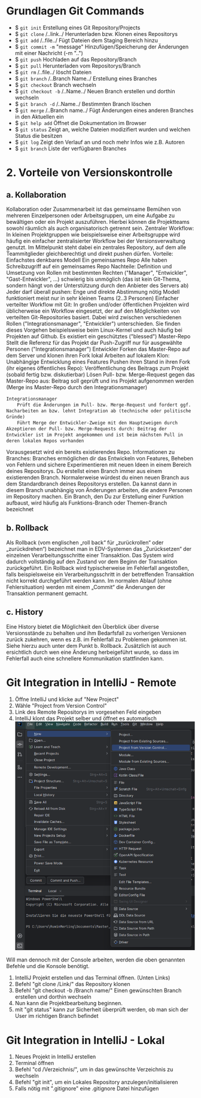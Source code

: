 
# Grundlagen Git Commands

- $ `git init` Erstellung eines Git Repository/Projects
- $ `git clone` /..link../ Herunterladen bzw. Klonen eines Repositorys
- $ `git add` /..file../ Fügt Dateien dem Staging Bereich hinzu
- $ `git commit -m` "message" Hinzufügen/Speicherung der Änderungen mit einer Nachricht (-m "..")
- $ `git push` Hochladen auf das Repository/Branch
- $ `git pull` Herunterladen vom Repositorys/Branch
- $ `git rm` /..file../ löscht Dateien
- $ `git branch` /..Branch Name../ Erstellung eines Branches
- $ `git checkout` Branch wechseln
- $ `git checkout -b` /..Name../ Neuen Branch erstellen und dorthin wechseln
- $ `git branch -d` /..Name../ Bestimmten Branch löschen
- $ `git merge` /..Branch name../ Fügt Änderungen eines anderen Branches in den Aktuellen ein
- $ `git help add` Öffnet die Dokumentation im Browser
- $ `git status` Zeigt an, welche Dateien modizifiert wurden und welchen Status die besitzen
- $ `git log` Zeigt den Verlauf an und noch mehr Infos wie z.B. Autoren
- $ `git branch` Liste der verfügbaren Branches

# 2. Vorteile von Versionskontrolle
## a. Kollaboration

Kollaboration oder Zusammenarbeit ist das gemeinsame Bemühen von mehreren Einzelpersonen oder Arbeitsgruppen, um eine Aufgabe zu bewältigen oder ein Projekt auszuführen.
Hierbei können die Projektteams sowohl räumlich als auch organisatorisch getrennt sein.
Zentraler Workflow:
In kleinen Projektgruppen wie beispielsweise einer Arbeitsgruppe wird häufig ein einfacher zentralisierter Workflow bei der Versionsverwaltung genutzt.
Im Mittelpunkt steht dabei ein zentrales Repository, auf dem alle Teammitglieder gleichberechtigt und direkt pushen dürfen.
    Vorteile:
        Einfachstes denkbares Modell
        Ein gemeinsames Repo
        Alle haben Schreibzugriff auf ein gemeinsames Repo
    Nachteile:
        Definition und Umsetzung von Rollen mit bestimmten Rechten ("Manager", "Entwickler", "Gast-Entwickler", ...) schwierig bis unmöglich (das ist kein Git-Thema, sondern hängt von der Unterstützung durch den Anbieter des Servers ab)
        Jeder darf überall pushen: Enge und direkte Abstimmung nötig
        Modell funktioniert meist nur in sehr kleinen Teams (2..3 Personen)
Einfacher verteilter Workflow mit Git:
In großen und/oder öffentlichen Projekten wird üblicherweise ein Workflow eingesetzt, der auf den Möglichkeiten von verteilten Git-Repositories basiert.
Dabei wird zwischen verschiedenen Rollen ("Integrationsmanager", "Entwickler") unterschieden.
Sie finden dieses Vorgehen beispielsweise beim Linux-Kernel und auch häufig bei Projekten auf Github.
    	Es existiert ein geschütztes ("blessed") Master-Repo
        Stellt die Referenz für das Projekt dar
        Push-Zugriff nur für ausgewählte Personen ("Integrationsmanager")
    Entwickler
        Forken das Master-Repo auf dem Server und klonen ihren Fork lokal
        Arbeiten auf lokalem Klon: Unabhängige Entwicklung eines Features
        Pushen ihren Stand in ihren Fork (ihr eigenes öffentliches Repo): Veröffentlichung des Beitrags zum Projekt (sobald fertig bzw. diskutierbar)
        Lösen Pull- bzw. Merge-Request gegen das Master-Repo aus: Beitrag soll geprüft und ins Projekt aufgenommen werden (Merge ins Master-Repo durch den Integrationsmanager)

    Integrationsmanager
        Prüft die Änderungen im Pull- bzw. Merge-Request und fordert ggf. Nacharbeiten an bzw. lehnt Integration ab (technische oder politische Gründe)
        Führt Merge der Entwickler-Zweige mit den Hauptzweigen durch Akzeptieren der Pull- bzw. Merge-Requests durch: Beitrag der Entwickler ist im Projekt angekommen und ist beim nächsten Pull in deren lokalen Repos vorhanden
Vorausgesetzt wird ein bereits existierendes Repo.
Informationen zu Branches:
Branches ermöglichen dir das Entwickeln von Features, Beheben von Fehlern und sichere Experimentieren mit neuen Ideen in einem Bereich deines Repositorys.
Du erstellst einen Branch immer aus einem existierenden Branch. Normalerweise würdest du einen neuen Branch aus dem Standardbranch deines Repositorys erstellen.
Da kannst dann in diesem Branch unabhängig von Änderungen arbeiten, die andere Personen im Repository machen.
Ein Branch, den Du zur Erstellung einer Funktion aufbaust, wird häufig als Funktions-Branch oder Themen-Branch bezeichnet

## b. Rollback

Als Rollback (vom englischen „roll back“ für „zurückrollen“ oder „zurückdrehen“) bezeichnet man in EDV-Systemen das „Zurücksetzen“ der einzelnen Verarbeitungsschritte einer Transaktion.
Das System wird dadurch vollständig auf den Zustand vor dem Beginn der Transaktion zurückgeführt.
Ein Rollback wird typischerweise im Fehlerfall angestoßen, falls beispielsweise ein Verarbeitungsschritt in der betreffenden Transaktion nicht korrekt durchgeführt werden kann.
Im normalen Ablauf (ohne Fehlersituation) werden mit einem „Commit“ die Änderungen der Transaktion permanent gemacht.
## c. History
Eine History bietet die Möglichkeit den Überblick über diverse Versionsstände zu behalten und ihm Bedarfsfall zu vorherigen Versionen
zurück zukehren, wenn es z.B. im Fehlerfall zu Problemen gekommen ist. Siehe hierzu auch unter dem Punkt b. Rollback.
Zusätzlich ist auch ersichtlich durch wen eine Änderung herbeigeführt wurde, so dass im Fehlerfall auch eine schnellere Kommunikation
stattfinden kann.

# Git Integration in IntelliJ - Remote

1. Öffne IntelliJ und klicke auf "New Project"
2. Wähle "Project from Version Control"
3. Link des Remote Repositorys im vorgesehen Feld eingeben
4. IntelliJ klont das Projekt selber und öffnet es automatisch
   ![img_1.png](img_1.png)

Will man dennoch mit der Console arbeiten, werden die oben genannten Befehle und die Konsole benötigt.

1. IntelliJ Projekt erstellen und das Terminal öffnen. (Unten Links)
2. Befehl "git clone /Link/" das Repository klonen
3. Befehl "git checkout -b /Branch name/" Einen gewünschten Branch erstellen und dorthin wechseln
4. Nun kann die Projektbearbeitung beginnen.
5. mit "git status" kann zur Sicherheit überprüft werden, ob man sich der User im richtigen Branch befindet


# Git Integration in IntelliJ - Lokal

1. Neues Projekt in IntelliJ erstellen
2. Terminal öffnen
3. Befehl "cd /Verzeichnis/", um in das gewünschte Verzeichnis zu wechseln
4. Befehl "git init", um ein Lokales Repository anzulegen/initialisieren
5. Falls nötig mit ".gitignore" eine .gitignore Datei hinzufügen